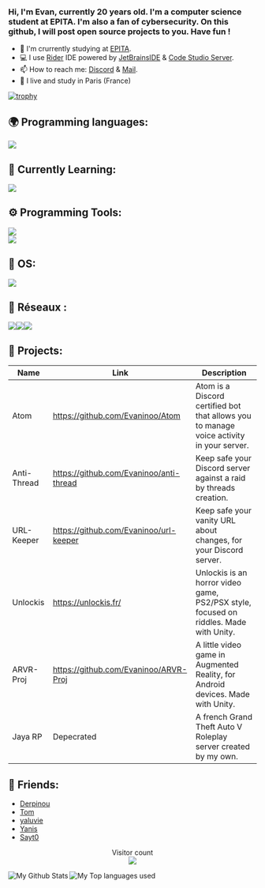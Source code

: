 ### Hi, I'm Evan, currently 20 years old. I'm a computer science student at EPITA. I'm also a fan of cybersecurity. On this github, I will post open source projects to you. Have fun !

- 🔭 I'm crurrently studying at [EPITA](https://www.epita.fr/).
- 💻 I use [Rider](https://www.jetbrains.com/fr-fr/rider/) IDE powered by [JetBrainsIDE](https://www.jetbrains.com/) & [Code Studio Server](https://github.com/cdr/code-server).
- 📫 How to reach me: [Discord](https://discord.gg/Nmct6HWngB) & [Mail](mailto:contact@evaninoo.com).
- 🥖 I live and study in Paris (France)  

[![trophy](https://github-profile-trophy.vercel.app/?username=Evaninoo&theme=discord&margin-w=60&no-bg=true&no-frame=true)](https://github.com/Evaninoo)

## 🌍 Programming languages:
![](https://skillicons.dev/icons?i=cs,py,ocaml,js,lua,html,x&theme=dark)

## 📑 Currently Learning:
![](https://skillicons.dev/icons?i=ts,x&theme=dark)


## ⚙️ Programming Tools:
![](https://skillicons.dev/icons?i=github,git,gitlab,unity,nodejs,vscode,visualstudio,rider,webstorm,pycharm,x&theme=dark)  
![](https://skillicons.dev/icons?i=md,latex,mysql,npm,dotnet,discordjs,x&theme=dark)

## 🔧 OS:
![](https://skillicons.dev/icons?i=windows,linux,nix,ubuntu,kali,debian,apple,x&theme=dark)

## 💼 Réseaux :
[![](https://skillicons.dev/icons?i=linkedin,x&theme=dark)](https://www.linkedin.com/in/evan-bouzaglou/)[![](https://skillicons.dev/icons?i=instagram,x&theme=dark)](https://www.instagram.com/evan_bzg/)[![](https://skillicons.dev/icons?i=discord,x&theme=dark)](https://discord.gg/Nmct6HWngB)

## 🚩 Projects:
  | Name                | Link                                    | Description                                                                              |
  |---------------------|-----------------------------------------|------------------------------------------------------------------------------------------|
  | Atom                | https://github.com/Evaninoo/Atom        | Atom is a Discord certified bot that allows you to manage voice activity in your server. |
  | Anti-Thread         | https://github.com/Evaninoo/anti-thread | Keep safe your Discord server against a raid by threads creation.                        |
  | URL-Keeper          | https://github.com/Evaninoo/url-keeper  | Keep safe your vanity URL about changes, for your Discord server.                        |
  | Unlockis            | https://unlockis.fr/                    | Unlockis is an horror video game, PS2/PSX style, focused on riddles. Made with Unity.    |
  | ARVR-Proj           | https://github.com/Evaninoo/ARVR-Proj   | A little video game in Augmented Reality, for Android devices. Made with Unity.          |
  | Jaya RP             | Depecrated                              | A french Grand Theft Auto V Roleplay server created by my own.                           |

## 🙂 Friends:
- [Derpinou](https://github.com/Derpinou)
- [Tom](https://github.com/Fubaara)
- [yaluvie](https://github.com/yaluvie)
- [Yanis](https://github.com/yvnis93)
- [Sayt0](https://github.com/Sayt-0)

<p align="center"> 
  Visitor count<br>
  <img src="https://profile-counter.glitch.me/evaninoo/count.svg" />
</p>
<img align="left" alt="My Github Stats" src="https://github-readme-stats.vercel.app/api?username=evaninoo&count_private=true&show_icons=true&hide_border=true&theme=dracula" />
<img align="left" alt="My Top languages used" src="https://github-readme-stats.vercel.app/api/top-langs/?username=evaninoo&hide_border=true&theme=dracula" />
